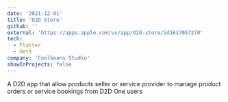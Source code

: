 ```yaml
---
date: '2021-12-01'
title: 'D2D Store'
github: ''
external: 'https://apps.apple.com/us/app/d2d-store/id1617057270'
tech:
  - Flutter
  - GetX
company: 'Coolbeans Studio'
showInProjects: false
---
```


A D2D app that allow products seller or service provider to manage 
product orders or service bookings from D2D One users